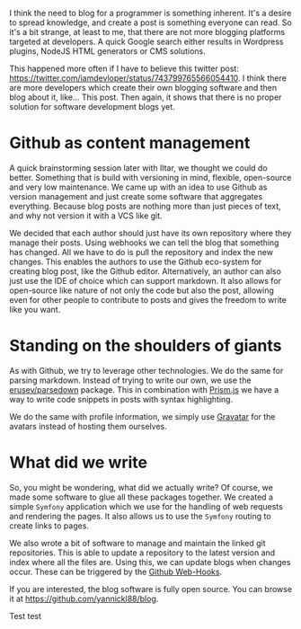 [//]: # (TITLE: Bloginception)
[//]: # (DATE: 2016-07-10T12:00:00+01:00)
[//]: # (TAGS: php, blog, symfony)

I think the need to blog for a programmer is something inherent. It's a desire to spread knowledge, and create a post is something everyone can read. So it's a bit strange, at least to me, that there are not more blogging platforms targeted at developers. A quick Google search either results in Wordpress plugins, NodeJS HTML generators or CMS solutions.

This happened more often if I have to believe this twitter post: https://twitter.com/iamdevloper/status/743799765566054410. I think there are more developers which create their own blogging software and then blog about it, like... This post. Then again, it shows that there is no proper solution for software development blogs yet.

# Github as content management
A quick brainstorming session later with Iltar, we thought we could do better. Something that is build with versioning in mind, flexible, open-source and very low maintenance. We came up with an idea to use Github as version management and just create some software that aggregates everything. Because blog posts are nothing more than just pieces of text, and why not version it with a VCS like git.

We decided that each author should just have its own repository where they manage their posts. Using webhooks we can tell the blog that something has changed. All we have to do is pull the repository and index the new changes. This enables the authors to use the Github eco-system for creating blog post, like the Github editor. Alternatively, an author can also just use the IDE of choice which can support markdown. It also allows for open-source like nature of not only the code but also the post, allowing even for other people to contribute to posts and gives the freedom to write like you want. 

# Standing on the shoulders of giants
As with Github, we try to leverage other technologies. We do the same for parsing markdown. Instead of trying to write our own, we use the [erusev/parsedown][parsedown] package. This in combination with [Prism.js][prism] we have a way to write code snippets in posts with syntax highlighting.

We do the same with profile information, we simply use [Gravatar][gravatar] for the avatars instead of hosting them ourselves.

# What did we write
So, you might be wondering, what did we actually write? Of course, we made some software to glue all these packages together. We created a simple `Symfony` application which we use for the handling of web requests and rendering the pages. It also allows us to use the `Symfony` routing to create links to pages.

We also wrote a bit of software to manage and maintain the linked git repositories. This is able to update a repository to the latest version and index where all the files are. Using this, we can update blogs when changes occur. These can be triggered by the [Github Web-Hooks][github-webhooks].

If you are interested, the blog software is fully open source. You can browse it at https://github.com/yannickl88/blog.

Test test

[parsedown]:https://github.com/erusev/parsedown
[gravatar]:https://gravatar.com/
[prism]:http://prismjs.com/
[github-webhooks]:https://developer.github.com/webhooks/
